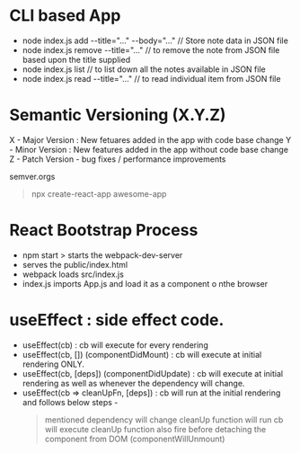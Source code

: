# CLI based App

- node index.js add --title="..." --body="..."
  // Store note data in JSON file
- node index.js remove --title="..."
  // to remove the note from JSON file based upon the title supplied
- node index.js list
  // to list down all the notes available in JSON file
- node index.js read --title="..."
  // to read individual item from JSON file

# Semantic Versioning (X.Y.Z)

X - Major Version : New fetuares added in the app with code base change
Y - Minor Version : New features added in the app without code base change
Z - Patch Version - bug fixes / performance improvements

semver.orgs

> npx create-react-app awesome-app

# React Bootstrap Process

- npm start > starts the webpack-dev-server
- serves the public/index.html
- webpack loads src/index.js
- index.js imports App.js and load it as a component o nthe browser

# useEffect : side effect code.

- useEffect(cb) : cb will execute for every rendering
- useEffect(cb, []) (componentDidMount) : cb will execute at initial rendering ONLY.
- useEffect(cb, [deps]) (componentDidUpdate) : cb will execute at initial rendering as well as whenever the dependency will change.
- useEffect(cb => cleanUpFn, [deps]) : cb will run at the initial rendering and follows below steps -
  > mentioned dependency will change
  > cleanUp function will run
  > cb will execute
  > cleanUp function also fire before detaching the component from DOM (componentWillUnmount)
